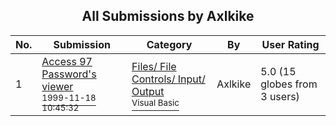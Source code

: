 ﻿<div align="center">

## All Submissions by Axlkike

</div>

No.  | Submission | Category | By   | User Rating
---- | ---------- | -------- | ---- | -----------
1 | [Access 97 Password's viewer<br /><sup>1999-11-18 10:45:32</sup>](https://github.com/Planet-Source-Code/axlkike-access-97-password-s-viewer__1-4413) | [Files/ File Controls/ Input/ Output<br /><sup>Visual Basic</sup>](../ByCategory/files-file-controls-input-output__1-3.md) | Axlkike | 5.0 (15 globes from 3 users)
